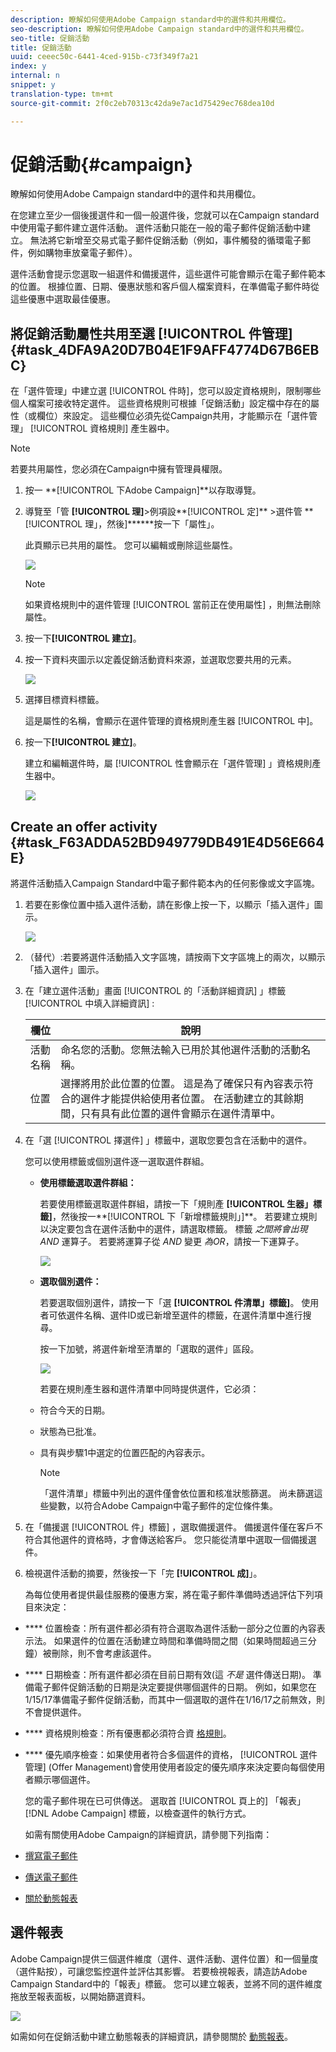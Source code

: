 ```yaml
---
description: 瞭解如何使用Adobe Campaign standard中的選件和共用欄位。
seo-description: 瞭解如何使用Adobe Campaign standard中的選件和共用欄位。
seo-title: 促銷活動
title: 促銷活動
uuid: ceeec50c-6441-4ced-915b-c73f349f7a21
index: y
internal: n
snippet: y
translation-type: tm+mt
source-git-commit: 2f0c2eb70313c42da9e7ac1d75429ec768dea10d

---
```



# 促銷活動{#campaign}

瞭解如何使用Adobe Campaign standard中的選件和共用欄位。

在您建立至少一個後援選件和一個一般選件後，您就可以在Campaign standard中使用電子郵件建立選件活動。 選件活動只能在一般的電子郵件促銷活動中建立。 無法將它新增至交易式電子郵件促銷活動（例如，事件觸發的循環電子郵件，例如購物車放棄電子郵件）。

選件活動會提示您選取一組選件和備援選件，這些選件可能會顯示在電子郵件範本的位置。 根據位置、日期、優惠狀態和客戶個人檔案資料，在準備電子郵件時從這些優惠中選取最佳優惠。

## 將促銷活動屬性共用至選 [!UICONTROL 件管理]{#task_4DFA9A20D7B04E1F9AFF4774D67B6EBC}

在「選件管理」中建立選 [!UICONTROL 件時]，您可以設定資格規則，限制哪些個人檔案可接收特定選件。 這些資格規則可根據「促銷活動」設定檔中存在的屬性（或欄位）來設定。 這些欄位必須先從Campaign共用，才能顯示在「選件管理」 [!UICONTROL 資格規則] 產生器中。

>[!NOTE]
>
>若要共用屬性，您必須在Campaign中擁有管理員權限。

1. 按一 **[!UICONTROL 下Adobe Campaign]**以存取導覽。
1. 導覽至「管 **[!UICONTROL 理]**>例項設**[!UICONTROL &#x200B;定]** >選件管 **[!UICONTROL 理」，然後]******按一下「屬性」。

   此頁顯示已共用的屬性。 您可以編輯或刪除這些屬性。

   ![](assets/campaign-share5.png)

   >[!NOTE]
   >
   >如果資格規則中的選件管理 [!UICONTROL 當前正在使用屬性] ，則無法刪除屬性。

1. 按一下&#x200B;**[!UICONTROL 建立]**。

1. 按一下資料夾圖示以定義促銷活動資料來源，並選取您要共用的元素。

   ![](assets/campaign-share7.png)

1. 選擇目標資料標籤。

   這是屬性的名稱，會顯示在選件管理的資格規則產生器 [!UICONTROL 中]。

1. 按一下&#x200B;**[!UICONTROL 建立]**。

   建立和編輯選件時，屬 [!UICONTROL 性會顯示在「選件管理] 」資格規則產生器中。

   ![](assets/campaign-share2.png)

## Create an offer activity {#task_F63ADDA52BD949779DB491E4D56E664E}

將選件活動插入Campaign Standard中電子郵件範本內的任何影像或文字區塊。

1. 若要在影像位置中插入選件活動，請在影像上按一下，以顯示「插入選件」圖示。

   ![](assets/insert-offer-activity.png)

1. （替代）:若要將選件活動插入文字區塊，請按兩下文字區塊上的兩次，以顯示「插入選件」圖示。

1. 在「建立選件活動」畫面 [!UICONTROL 的「活動詳細資訊] 」標籤 [!UICONTROL 中填入詳細資訊] :

   | 欄位 | 說明 |
   |---|---|
   | 活動名稱 | 命名您的活動。您無法輸入已用於其他選件活動的活動名稱。 |
   | 位置 | 選擇將用於此位置的位置。 這是為了確保只有內容表示符合的選件才能提供給使用者位置。 在活動建立的其餘期間，只有具有此位置的選件會顯示在選件清單中。 |

1. 在「選 [!UICONTROL 擇選件] 」標籤中，選取您要包含在活動中的選件。

   您可以使用標籤或個別選件逐一選取選件群組。

   * **使用標籤選取選件群組：**

      若要使用標籤選取選件群組，請按一下「規則產 **[!UICONTROL 生器」標籤]**，然後按一**[!UICONTROL &#x200B;下「新增標籤規則」]**。 若要建立規則以決定要包含在選件活動中的選件，請選取標籤。 標籤 _之間將會出現AND_ 運算子。 若要將運算子從 _AND_ 變更 _為OR_，請按一下運算子。

      ![](assets/offer-actvity-rule-builder.png)

   * **選取個別選件：**

      若要選取個別選件，請按一下「選 **[!UICONTROL 件清單」標籤]**。 使用者可依選件名稱、選件ID或已新增至選件的標籤，在選件清單中進行搜尋。

      按一下加號，將選件新增至清單的「選取的選件」區段。

      ![](assets/create-offer2.png)

      若要在規則產生器和選件清單中同時提供選件，它必須：

   * 符合今天的日期。
   * 狀態為已批准。
   * 具有與步驟1中選定的位置匹配的內容表示。

      >[!NOTE]
      >
      >「選件清單」標籤中列出的選件僅會依位置和核准狀態篩選。 尚未篩選這些變數，以符合Adobe Campaign中電子郵件的定位條件集。

1. 在「備援選 [!UICONTROL 件」標籤] ，選取備援選件。 備援選件僅在客戶不符合其他選件的資格時，才會傳送給客戶。 您只能從清單中選取一個備援選件。
1. 檢視選件活動的摘要，然後按一下「完 **[!UICONTROL 成]**」。

   為每位使用者提供最佳服務的優惠方案，將在電子郵件準備時透過評估下列項目來決定：

* **** 位置檢查：所有選件都必須有符合選取為選件活動一部分之位置的內容表示法。 如果選件的位置在活動建立時間和準備時間之間（如果時間超過三分鐘）被刪除，則不會考慮該選件。
* **** 日期檢查：所有選件都必須在目前日期有效(這 _不是_ 選件傳送日期)。 準備電子郵件促銷活動的日期是決定要提供哪個選件的日期。 例如，如果您在1/15/17準備電子郵件促銷活動，而其中一個選取的選件在1/16/17之前無效，則不會提供選件。

* **** 資格規則檢查：所有優惠都必須符合資 [格規則](offers.md#task_6C4AE487377D424FA133ACCA6AF741D4)。

* **** 優先順序檢查：如果使用者符合多個選件的資格， [!UICONTROL 選件管理] (Offer Management)會使用使用者設定的優先順序來決定要向每個使用者顯示哪個選件。

   您的電子郵件現在已可供傳送。 選取首 [!UICONTROL 頁上的] 「報表」 [!DNL Adobe Campaign] 標籤，以檢查選件的執行方式。

   如需有關使用Adobe Campaign的詳細資訊，請參閱下列指南：

* [撰寫電子郵件](https://docs.campaign.adobe.com/doc/standard/en/CHA_Email_messages_Creating_an_email.html)
* [傳送電子郵件](https://docs.adobe.com/content/help/en/campaign-standard/using/testing-and-sending/about-sending-messages-with-campaign.html)
* [關於動態報表](https://docs.campaign.adobe.com/doc/standard/en/RPT_About_reporting_About_dynamic_reports.html)

## 選件報表

Adobe Campaign提供三個選件維度（選件、選件活動、選件位置）和一個量度（選件點按），可讓您監控選件並評估其影響。 若要檢視報表，請造訪Adobe Campaign Standard中的「報表」標籤。 您可以建立報表，並將不同的選件維度拖放至報表面板，以開始篩選資料。

![](assets/offers-reports.png)

如需如何在促銷活動中建立動態報表的詳細資訊，請參閱關於 [動態報表](https://docs.campaign.adobe.com/doc/standard/en/RPT_About_reporting_About_dynamic_reports.html)。